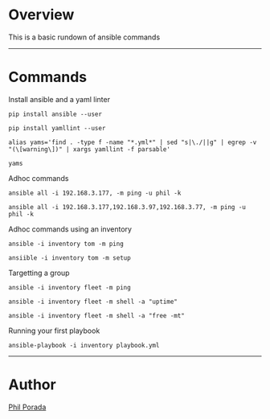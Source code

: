 # Overview

This is a basic rundown of ansible commands

- - - -
# Commands

Install ansible and a yaml linter

    pip install ansible --user

    pip install yamllint --user

    alias yams='find . -type f -name "*.yml*" | sed "s|\./||g" | egrep -v "(\[warning\])" | xargs yamllint -f parsable'

    yams

Adhoc commands

    ansible all -i 192.168.3.177, -m ping -u phil -k

    ansible all -i 192.168.3.177,192.168.3.97,192.168.3.77, -m ping -u phil -k

Adhoc commands using an inventory

    ansible -i inventory tom -m ping

    ansiible -i inventory tom -m setup

Targetting a group

    ansible -i inventory fleet -m ping

    ansible -i inventory fleet -m shell -a "uptime"

    ansible -i inventory fleet -m shell -a "free -mt"

Running your first playbook

    ansible-playbook -i inventory playbook.yml

- - - -
# Author
[Phil Porada](https://philporada.com)
